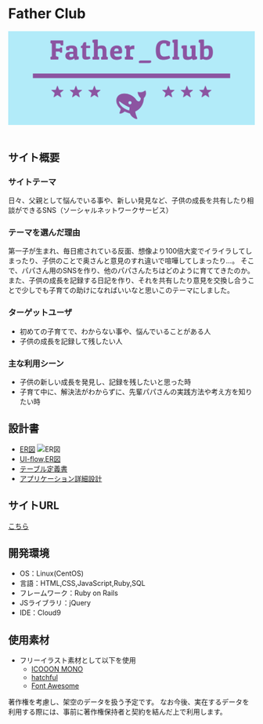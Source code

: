 # Father Club

![トップイメージ](app/assets/images/header.png)
​
## サイト概要
### サイトテーマ
日々、父親として悩んでいる事や、新しい発見など、子供の成長を共有したり相談ができるSNS（ソーシャルネットワークサービス）
​
### テーマを選んだ理由
第一子が生まれ、毎日癒されている反面、想像より100倍大変でイライラしてしまったり、子供のことで奥さんと意見のすれ違いで喧嘩してしまったり...。
そこで、パパさん用のSNSを作り、他のパパさんたちはどのように育ててきたのか。また、子供の成長を記録する日記を作り、それを共有したり意見を交換し合うことで少しでも子育ての助けになればいいなと思いこのテーマにしました。

### ターゲットユーザ
- 初めての子育てで、わからない事や、悩んでいることがある人
- 子供の成長を記録して残したい人

### 主な利用シーン
- 子供の新しい成長を発見し、記録を残したいと思った時
- 子育て中に、解決法がわからずに、先輩パパさんの実践方法や考え方を知りたい時

## 設計書
- [ER図](https://drive.google.com/file/d/1yhI1Cz1Dxqk7ocONZlWHiIIOW7gTRh6_/view?usp=sharing)
 ![ER図](https://github.com/norikkun/Father_Club/assets/161901725/39ae1d3f-493a-4bb0-8e20-b2c37a6ba466)
- [UI-flow,ER図](https://drive.google.com/file/d/1yhI1Cz1Dxqk7ocONZlWHiIIOW7gTRh6_/view?usp=sharing)
- [テーブル定義書](https://docs.google.com/spreadsheets/d/194ozT2wQJYQ3JvutaweI1TVoW4EdphTo34fAgNyaXeU/edit?gid=0#gid=0)
- [アプリケーション詳細設計](https://docs.google.com/spreadsheets/d/13SGRYfuxnXA5jTYGzHnbhm1Zjurrs9bQxWanxiRbN1g/edit?gid=549108681#gid=549108681)

## サイトURL
[こちら](https://fatherclub.net/)

## 開発環境
- OS：Linux(CentOS)
- 言語：HTML,CSS,JavaScript,Ruby,SQL
- フレームワーク：Ruby on Rails
- JSライブラリ：jQuery
- IDE：Cloud9
  
## 使用素材
- フリーイラスト素材として以下を使用
  - [ICOOON MONO](https://icooon-mono.com/)
  - [hatchful](https://www.shopify.com/jp/tools/logo-maker)
  - [Font Awesome](https://fontawesome.com/)

著作権を考慮し、架空のデータを扱う予定です。
なお今後、実在するデータを利用する際には、事前に著作権保持者と契約を結んだ上で利用します。
